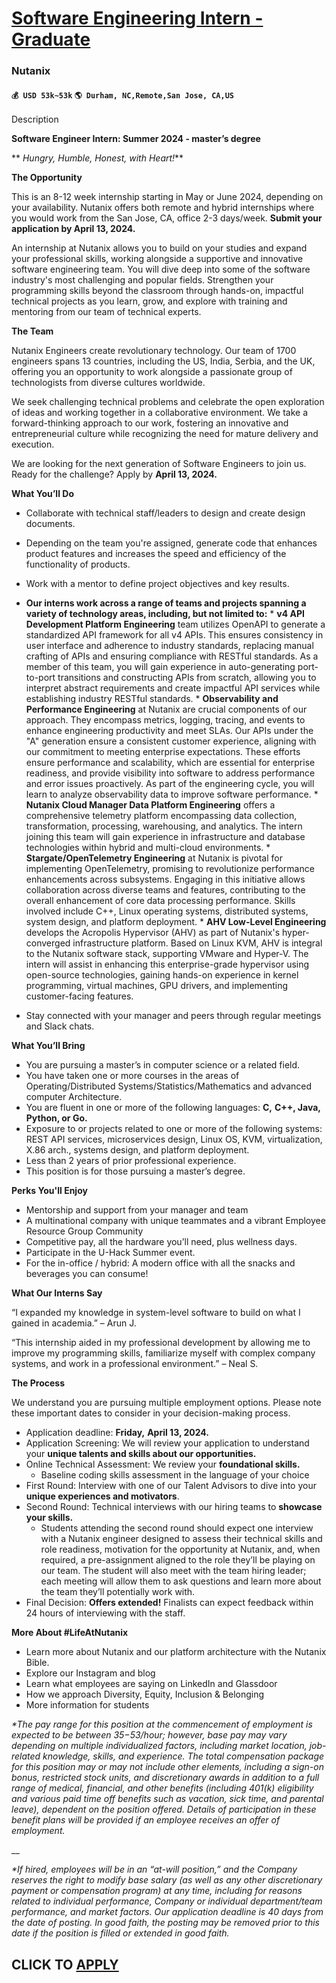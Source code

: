 # [Software Engineering Intern - Graduate](https://www.remotewlb.com/apply/software-engineering-intern-graduate)  
### Nutanix  
#### `💰 USD 53k~53k` `🌎 Durham, NC,Remote,San Jose, CA,US`  

Description

**Software Engineer Intern: Summer 2024 - master’s degree**

 ** _Hungry, Humble, Honest, with Heart!_**

 **The Opportunity**

This is an 8-12 week internship starting in May or June 2024, depending on your availability. Nutanix offers both remote and hybrid internships where you would work from the San Jose, CA, office 2-3 days/week. **Submit your application by April 13, 2024.**

An internship at Nutanix allows you to build on your studies and expand your professional skills, working alongside a supportive and innovative software engineering team. You will dive deep into some of the software industry's most challenging and popular fields. Strengthen your programming skills beyond the classroom through hands-on, impactful technical projects as you learn, grow, and explore with training and mentoring from our team of technical experts.

 **The Team**

Nutanix Engineers create revolutionary technology. Our team of 1700 engineers spans 13 countries, including the US, India, Serbia, and the UK, offering you an opportunity to work alongside a passionate group of technologists from diverse cultures worldwide.

We seek challenging technical problems and celebrate the open exploration of ideas and working together in a collaborative environment. We take a forward-thinking approach to our work, fostering an innovative and entrepreneurial culture while recognizing the need for mature delivery and execution.

We are looking for the next generation of Software Engineers to join us. Ready for the challenge? Apply by **April 13, 2024.**

 **What You’ll Do**

  * Collaborate with technical staff/leaders to design and create design documents.
  * Depending on the team you're assigned, generate code that enhances product features and increases the speed and efficiency of the functionality of products.
  * Work with a mentor to define project objectives and key results.
  *  **Our interns work across a range of teams and projects spanning a variety of technology areas, including, but not limited to:**
    *  **v4 API Development Platform Engineering** team utilizes OpenAPI to generate a standardized API framework for all v4 APIs. This ensures consistency in user interface and adherence to industry standards, replacing manual crafting of APIs and ensuring compliance with RESTful standards. As a member of this team, you will gain experience in auto-generating port-to-port transitions and constructing APIs from scratch, allowing you to interpret abstract requirements and create impactful API services while establishing industry RESTful standards.
    *  **Observability and Performance Engineering** at Nutanix are crucial components of our approach. They encompass metrics, logging, tracing, and events to enhance engineering productivity and meet SLAs. Our APIs under the "A" generation ensure a consistent customer experience, aligning with our commitment to meeting enterprise expectations. These efforts ensure performance and scalability, which are essential for enterprise readiness, and provide visibility into software to address performance and error issues proactively. As part of the engineering cycle, you will learn to analyze observability data to improve software performance.
    *  **Nutanix Cloud Manager Data Platform Engineering** offers a comprehensive telemetry platform encompassing data collection, transformation, processing, warehousing, and analytics. The intern joining this team will gain experience in infrastructure and database technologies within hybrid and multi-cloud environments.
    *  **Stargate/OpenTelemetry Engineering** at Nutanix is pivotal for implementing OpenTelemetry, promising to revolutionize performance enhancements across subsystems. Engaging in this initiative allows collaboration across diverse teams and features, contributing to the overall enhancement of core data processing performance. Skills involved include C++, Linux operating systems, distributed systems, system design, and platform deployment.
    *  **AHV Low-Level Engineering** develops the Acropolis Hypervisor (AHV) as part of Nutanix's hyper-converged infrastructure platform. Based on Linux KVM, AHV is integral to the Nutanix software stack, supporting VMware and Hyper-V. The intern will assist in enhancing this enterprise-grade hypervisor using open-source technologies, gaining hands-on experience in kernel programming, virtual machines, GPU drivers, and implementing customer-facing features.

  * Stay connected with your manager and peers through regular meetings and Slack chats. 

**What You’ll Bring**

  * You are pursuing a master’s in computer science or a related field.
  * You have taken one or more courses in the areas of Operating/Distributed Systems/Statistics/Mathematics and advanced computer Architecture.
  * You are fluent in one or more of the following languages: **C,** **C++, Java, Python, or Go.**
  * Exposure to or projects related to one or more of the following systems: REST API services, microservices design, Linux OS, KVM, virtualization, X.86 arch., systems design, and platform deployment.
  * Less than 2 years of prior professional experience. 
  * This position is for those pursuing a master’s degree.

  
 **Perks You'll Enjoy**

  * Mentorship and support from your manager and team
  * A multinational company with unique teammates and a vibrant Employee Resource Group Community
  * Competitive pay, all the hardware you’ll need, plus wellness days.
  * Participate in the U-Hack Summer event.
  * For the in-office / hybrid: A modern office with all the snacks and beverages you can consume!

 **What Our Interns Say**

“I expanded my knowledge in system-level software to build on what I gained in academia.” – Arun J.

“This internship aided in my professional development by allowing me to improve my programming skills, familiarize myself with complex company systems, and work in a professional environment.” – Neal S.

**The Process**

We understand you are pursuing multiple employment options. Please note these important dates to consider in your decision-making process.

  * Application deadline: **Friday,** **April 13, 2024.**
  * Application Screening: We will review your application to understand your **unique talents and skills about our opportunities.**
  * Online Technical Assessment: We review your **foundational skills.**
    * Baseline coding skills assessment in the language of your choice
  * First Round: Interview with one of our Talent Advisors to dive into your **unique experiences and motivators**. 
  * Second Round: Technical interviews with our hiring teams to **showcase your skills.**
    * Students attending the second round should expect one interview with a Nutanix engineer designed to assess their technical skills and role readiness, motivation for the opportunity at Nutanix, and, when required, a pre-assignment aligned to the role they’ll be playing on our team. The student will also meet with the team hiring leader; each meeting will allow them to ask questions and learn more about the team they’ll potentially work with. 
  * Final Decision: **Offers extended!** Finalists can expect feedback within 24 hours of interviewing with the staff. 

**More About #LifeAtNutanix**

  * Learn more about Nutanix and our platform architecture with the Nutanix Bible.
  * Explore our Instagram and blog
  * Learn what employees are saying on LinkedIn and Glassdoor 
  * How we approach Diversity, Equity, Inclusion & Belonging
  * More information for students

_*The pay range for this position at the commencement of employment is expected to be between $35-$53/hour; however, base pay may vary depending on multiple individualized factors, including market location, job-related knowledge, skills, and experience. The total compensation package for this position may or may not include other elements, including a sign-on bonus, restricted stock units, and discretionary awards in addition to a full range of medical, financial, and other benefits (including 401(k) eligibility and various paid time off benefits such as vacation, sick time, and parental leave), dependent on the position offered. Details of participation in these benefit plans will be provided if an employee receives an offer of employment._

 __

 _*If hired, employees will be in an “at-will position,” and the Company reserves the right to modify base salary (as well as any other discretionary payment or compensation program) at any time, including for reasons related to individual performance, Company or individual department/team performance, and market factors. Our application deadline is 40 days from the date of posting. In good faith, the posting may be removed prior to this date if the position is filled or extended in good faith._

  
## CLICK TO [APPLY](https://www.remotewlb.com/apply/software-engineering-intern-graduate)

